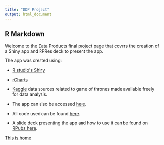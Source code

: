 ```yaml
---
title: "DDP Project"
output: html_document
---
```


## R Markdown

Welcome to the Data Products final project page that covers the creation of a Shiny app and RPRes deck to present the app. 

The app was created using:
- [R studio's Shiny](http://shiny.rstudio.com/)
- [rCharts](http://ramnathv.github.io/rCharts/)
- [Kaggle](http://kaggle.com) data sources related to game of thrones made available freely for data analysis.
- The app can also be accessed [here](https://minitelle.shinyapps.io/project/).
- All code used can be found [here](https://github.com/minitelle/DP/tree/master/project).

- A slide deck presenting the app and how to use it can be found on [RPubs here](http://rpubs.com/minitelle/ddp_got).

[This is home](https://github.com/minitelle/DP/tree/master/project)